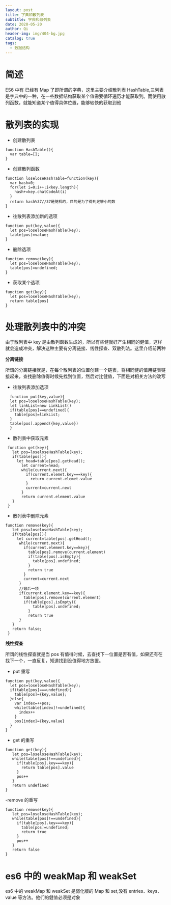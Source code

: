 ```yaml
---
layout: post
title: 字典和散列表
subtitle: 字典和散列表
date: 2020-05-20
author: Qi
header-img: img/404-bg.jpg
catalog: true
tags:
  - 数据结构
---
```


# 简述

ES6 中有 已经有 Map 了即所谓的字典，这里主要介绍散列表 HashTable,三列表是字典中的一种，在一些数据结构获取某个值需要循环遍历才能获取到。而使用散列函数，就能知道某个值得具体位置，能够较快的获取到他

# 散列表的实现

- 创建散列表

```
function HashTable(){
  var table=[];
}
```

- 创建散列函数

```
function loseloseHashTable=function(key){
  var hash=0;
  for(let i=0;i++;i<key.length){
    hash+=key.chatCodeAt(i)
  }
  return hash%37//37是随机的，目的是为了得到足够小的数
}
```

- 往散列表添加新的选项

```
function put(key,value){
  let pos=loseloseHashTable(key);
  table[pos]=value;
}
```

- 删除选项

```
function remove(key){
  let pos=loseloseHashTable(key);
  table[pos]=undefined;
}
```

- 获取某个选项

```
function get(key){
  let pos=loseloseHashTable(key);
  return table[pos]
}
```

# 处理散列表中的冲突

由于散列表中 key 是由散列函数生成的，所以有些健就好产生相同的健值，这样就会造成冲突，解决这种主要有分离链接、线性探查、双散列法。这里介绍前两种

**分离链接**

所谓的分离链接就是，在每个散列表的位置创建一个链表，将相同健的值用链表链接起来，查找删除值得时候先找到位置，然后对比健值，下面是对相关方法的改写

- 往散列表添加选项

```
  function put(key,value){
  let pos=loseloseHashTable(key);
  let linkList=new LinkList()
  if(table[pos]==undefined){
    table[pos]=linkList;
  }
  table[pos].append({key,value})
  }
```

- 散列表中获取元素

```
 function get(key){
   let pos=loseloseHashTable(key);
   if(table[pos]){
     let head=table[pos].getHead();
       let current=head;
       while(current.next){
         if(current.elemet.key===key){
           return current.elemet.value
         }
         current=current.next
       }
       return current.element.value
   }
 }
```

- 散列表中删除元素

```
function remove(key){
   let pos=loseloseHashTable(key);
   if(table[pos]){
     let current=table[pos].getHead();
      while(current.next){
        if(current.element.key==key){
          table[pos].remove(current.element)
          if(table[pos].isEmpty){
            table[pos].undefined;
          }
          return true
        }
        current=current.next
      }
      //最后一项
      if(current.element.key==key){
        table[pos].remove(current.element)
        if(table[pos].isEmpty){
            table[pos].undefined;
          }
          return true
      }
   }
   return false;
 }
```

**线性探查**

所谓的线性探查就是当 pos 有值得时候，去查找下一位置是否有值，如果还有在找下一个，一直反复，知道找到没值得地方放置。

- put 重写

```
function put(key,value){
  let pos=loseloseHashTable(key);
  if(table[pos]===undefined){
    table[pos]={key,value};
  }else{
    var index=++pos;
    while(table[index]!=undefined){
      index++
    }
    pos[index]={key,value}
  }
}
```

- get 的重写

```
function get(key){
   let pos=loseloseHashTable(key);
   while(table[pos]!==undefined){
     if(table[pos].key===key){
       return table[pos].value
     }
     pos++
   }
   return undefined
}
```

-remove 的重写

```
function remove(key){
   let pos=loseloseHashTable(key);
   while(table[pos]!==undefined){
     if(table[pos].key===key){
       table[pos]=undefined;
       return true
     }
     pos++
   }
   return false
}
```

# es6 中的 weakMap 和 weakSet

es6 中的 weakMap 和 weakSet 是弱化版的 Map 和 set,没有 entries、keys、value 等方法。他们的健值必须是对象
